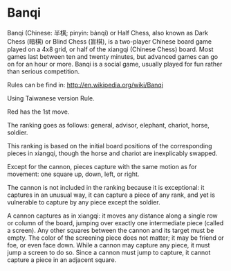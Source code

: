 # Banqi

Banqi (Chinese: 半棋; pinyin: bànqí) or Half Chess,
also known as Dark Chess (暗棋) or Blind Chess (盲棋),
is a two-player Chinese board game played on a 4x8 grid, or half of the xiangqi (Chinese Chess) board.
Most games last between ten and twenty minutes, but advanced games can go on for an hour or more.
Banqi is a social game, usually played for fun rather than serious competition.

Rules can be find in:
http://en.wikipedia.org/wiki/Banqi

Using Taiwanese version Rule.

Red has the 1st move.

The ranking goes as follows:
general, advisor, elephant, chariot, horse, soldier.

This ranking is based on the initial board positions of the corresponding pieces in xiangqi,
though the horse and chariot are inexplicably swapped.

Except for the cannon,
pieces capture with the same motion as for movement: one square up, down, left, or right.

The cannon is not included in the ranking because it is exceptional:
it captures in an unusual way, it can capture a piece of any rank,
and yet is vulnerable to capture by any piece except the soldier.

A cannon captures as in xiangqi:
it moves any distance along a single row or column of the board,
jumping over exactly one intermediate piece (called a screen).
Any other squares between the cannon and its target must be empty.
The color of the screening piece does not matter; it may be friend or foe, or even face down.
While a cannon may capture any piece, it must jump a screen to do so.
Since a cannon must jump to capture, it cannot capture a piece in an adjacent square.